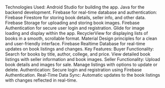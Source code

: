 Technologies Used:
Android Studio for building the app.
Java for the backend development.
Firebase for real-time database and authentication:
Firebase Firestore for storing book details, seller info, and other data.
Firebase Storage for uploading and storing book images.
Firebase Authentication for secure user login and registration.
Glide for image loading and display within the app.
RecyclerView for displaying lists of books in a smooth, scrollable format.
Material Design principles for a clean and user-friendly interface.
Firebase Realtime Database for real-time updates on book listings and changes.
Key Features:
Buyer Functionality:
Search for books by title, author, college, and price.
View detailed book listings with seller information and book images.
Seller Functionality:
Upload book details and images for sale.
Manage listings with options to update or delete.
Authentication:
Secure login and registration using Firebase Authentication.
Real-Time Data Sync:
Automatic updates to the book listings with changes reflected in real-time.
